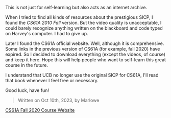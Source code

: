 This is not just for self-learning but also acts as an internet archive.

When I tried to find all kinds of resources about the prestigious SICP, I found the *CS61A 2010 Fall* version. But the video quality is unacceptable, I could barely recognize anything written on the blackboard and code typed on Harvey's computer. I had to give up.

Later I found the CS61A official website. Well, although it is comprehensive. Some links in the previous version of CS61A (for example, fall 2020) have expired. So I decided to download everything (except the videos, of course) and keep it here. Hope this will help people who want to self-learn this great course in the future.

I understand that UCB no longer use the original SICP for CS61A, I'll read that book whenever I feel free or necessary.

Good luck, have fun!

> Written on Oct 10th, 2023, by Marlowe

[CS61A Fall 2020 Course Website](https://inst.eecs.berkeley.edu/~cs61a/fa20/)